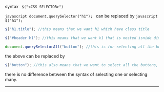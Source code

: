 
syntax ``` $("<CSS SELECTOR>")```

```javascript document.querySelector("h1"); ``` can be replaced by ```javascript $("h1"); ```

```javascript
$("h1.title"); //this means that we want h1 which have class title
```


```javascript
$("#header h1"); //this means that we want h1 that is nested isnide div with id of header
```



```javascript
document.querySelectorAll("button"); //this is for selecting all the buttons
```
the above can be replaced by

```javascript
$("button"); //this also means that we want to select all the buttons, no need of different syntax
```
there is no difference between the syntax of selecting one or selecting many. 

----------------------------------------------------------------------------------------------------------------------


